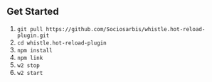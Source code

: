 ## Get Started
1. `git pull https://github.com/Sociosarbis/whistle.hot-reload-plugin.git`
2. `cd whistle.hot-reload-plugin`
3. `npm install`
4. `npm link`
5. `w2 stop`
6. `w2 start`

